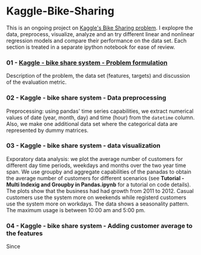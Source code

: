 # Kaggle-Bike-Sharing
This is an ongoing project on [Kaggle's Bike Sharing problem](https://www.kaggle.com/c/bike-sharing-demand). I explopre the data, preprocess, visualize, analyze and an try different linear and nonlinear regression models and compare their performance on the data set. Each section is treated in a separate ipython notebook for ease of review.

### 01 - [Kaggle - bike share system -  Problem formulation](https://github.com/AmirNi2016/Kaggle-Bike-Sharing/blob/master/01%20-%20Kaggle%20-%20bike%20share%20system%20-%20problem%20formulation.ipynb)
Description of the problem, the data set (features, targets) and discussion of the evaluation metric.

### 02 - Kaggle - bike share system - Data preprocessing
Preprocessing: using pandas' time series capabilities, we extract numerical values of date (year, month, day) and time (hour) from the `datetime` column. Also, we make one additional data set where the categorical data are represented by dummy matrices.

### 03 - Kaggle - bike share system - data visualization
Exporatory data analysis: we plot the average number of customers for different day time periods, weekdays and months over the two year time span. We use groupby and aggregate capabilities of the panadas to obtain the average number of customers for different scenarios (see **Tutorial - Multi Indexig and Groupby in Pandas.ipynb** for a tutorial on code details).
The plots show that the business had had growth from 2011 to 2012. Casual customers use the system more on weekends while registerd customers use the system more on workdays. The data shows a seasonality pattern. The maximum usage is between 10:00 am and 5:00 pm. 

### 04 - Kaggle - bike share system - Adding customer average to the features
Since 












